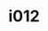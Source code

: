 ---
title: i012
text: Nel valutare gli altri, preferisci essere
options:
  a: 
    text: neutro e obiettivo
    dimension: T
  b:
    text: amichevole e comprensivo
    dimension: F
---